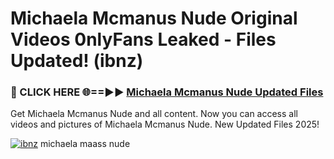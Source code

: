 # Michaela Mcmanus Nude Original Videos 0nlyFans Leaked - Files Updated! (ibnz)

<h3>🔴 CLICK HERE 🌐==►► <a href="https://tinyurl.com/yc6ubb5a" rel="nofollow">Michaela Mcmanus Nude Updated Files</a></h3>

Get Michaela Mcmanus Nude and all content. Now you can access all videos and pictures of Michaela Mcmanus Nude. New Updated Files 2025!

[![ibnz](https://i.imgur.com/7eu0CRL.gif)](https://tinyurl.com/yc6ubb5a)
michaela maass nude